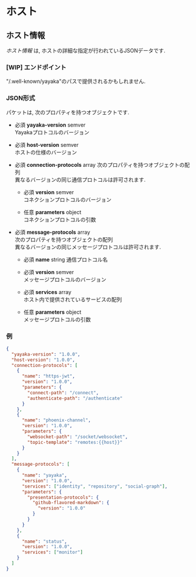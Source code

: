 # ホスト

## ホスト情報

*ホスト情報* は, ホストの詳細な指定が行われているJSONデータです.

### [WIP] エンドポイント

"/.well-known/yayaka"のパスで提供されるかもしれません.

### JSON形式

パケットは, 次のプロパティを持つオブジェクトです.


- 必須 **yayaka-version** semver  
  Yayakaプロトコルのバージョン

- 必須 **host-version** semver  
  ホストの仕様のバージョン

- 必須 **connection-protocols** array
  次のプロパティを持つオブジェクトの配列  
  異なるバージョンの同じ通信プロトコルは許可されます.

  - 必須 **version** semver  
    コネクションプロトコルのバージョン

  - 任意 **parameters** object  
    コネクションプロトコルの引数

- 必須 **message-protocols** array  
  次のプロパティを持つオブジェクトの配列  
  異なるバージョンの同じメッセージプロトコルは許可されます.

  - 必須 **name** string
    通信プロトコル名

  - 必須 **version** semver  
    メッセージプロトコルのバージョン

  - 必須 **services** array  
    ホスト内で提供されているサービスの配列

  - 任意 **parameters** object  
    メッセージプロトコルの引数

### 例

```json
{
  "yayaka-version": "1.0.0",
  "host-version": "1.0.0",
  "connection-protocols": [
    {
      "name": "https-jwt",
      "version": "1.0.0",
      "parameters": {
        "connect-path": "/connect",
        "authenticate-path": "/authenticate"
      }
    },
    {
      "name": "phoenix-channel",
      "version": "1.0.0",
      "parameters": {
        "websocket-path": "/socket/websocket",
        "topic-template": "remotes:{{host}}"
      }
    }
  ],
  "message-protocols": [
    {
      "name": "yayaka",
      "version": "1.0.0",
      "services": ["identity", "repository", "social-graph"],
      "parameters": {
        "presentation-protocols": {
          "github-flavored-markdown": {
            "version": "1.0.0"
          }
        }
      }
    },
    {
      "name": "status",
      "version": "1.0.0",
      "services": ["monitor"]
    }
  ]
}
```
